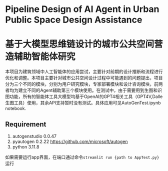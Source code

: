 # Pipeline Design of AI Agent in Urban Public Space Design Assistance
# 基于大模型思维链设计的城市公共空间营造辅助智能体研究
本项目为建筑领域中人工智能体的应用尝试，主要针对前期的设计推断和流程进行优化和调整。本项目主要针对城市公共空间设计过程中可能遇到的问题提出，项目分为三个不同的模块，分别为用户研究模块，专家部署模块和设计咨询模块，前两者均为建立不同的Agent辅助第三个模块使用。在测试中，由于需要用到生图和识图功能，所有的智能体工具大模型均基于OpenAI的GPT4相关工具（GPT4V,Dalle生图工具）使用，其余API支持暂时没有测试。具体应用可见AutoGenTest.ipynb notebook.

## Requirement
1. autogenstudio  0.0.47
2. pyautogen 0.2.22 https://github.com/microsoft/autogen
3. python 3.11.8

如果需要运行app界面，在端口通过命令`streamlit run {path to AppTest.py}` 运行
